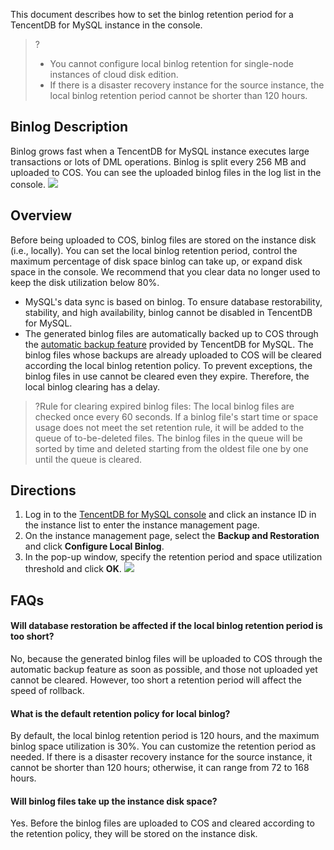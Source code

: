 This document describes how to set the binlog retention period for a TencentDB for MySQL instance in the console.
>?
>- You cannot configure local binlog retention for single-node instances of cloud disk edition.
>- If there is a disaster recovery instance for the source instance, the local binlog retention period cannot be shorter than 120 hours. 

## Binlog Description
Binlog grows fast when a TencentDB for MySQL instance executes large transactions or lots of DML operations. Binlog is split every 256 MB and uploaded to COS. You can see the uploaded binlog files in the log list in the console.
![](https://main.qcloudimg.com/raw/bcf3d0d2ac291ccebbcfebea05fd11f1.png)

## Overview
Before being uploaded to COS, binlog files are stored on the instance disk (i.e., locally). You can set the local binlog retention period, control the maximum percentage of disk space binlog can take up, or expand disk space in the console. We recommend that you clear data no longer used to keep the disk utilization below 80%.
- MySQL's data sync is based on binlog. To ensure database restorability, stability, and high availability, binlog cannot be disabled in TencentDB for MySQL.
- The generated binlog files are automatically backed up to COS through the [automatic backup feature](https://intl.cloud.tencent.com/document/product/236/37796) provided by TencentDB for MySQL. The binlog files whose backups are already uploaded to COS will be cleared according the local binlog retention policy. To prevent exceptions, the binlog files in use cannot be cleared even they expire. Therefore, the local binlog clearing has a delay.
>?Rule for clearing expired binlog files:
>The local binlog files are checked once every 60 seconds. If a binlog file's start time or space usage does not meet the set retention rule, it will be added to the queue of to-be-deleted files. The binlog files in the queue will be sorted by time and deleted starting from the oldest file one by one until the queue is cleared.

## Directions
1. Log in to the [TencentDB for MySQL console](https://console.cloud.tencent.com/cdb) and click an instance ID in the instance list to enter the instance management page.
2. On the instance management page, select the **Backup and Restoration** and click **Configure Local Binlog**.
3. In the pop-up window, specify the retention period and space utilization threshold and click **OK**.
![](https://staticintl.cloudcachetci.com/yehe/backend-news/e5xL948_37.png)

## FAQs
#### Will database restoration be affected if the local binlog retention period is too short?
No, because the generated binlog files will be uploaded to COS through the automatic backup feature as soon as possible, and those not uploaded yet cannot be cleared. However, too short a retention period will affect the speed of rollback.

#### What is the default retention policy for local binlog?
By default, the local binlog retention period is 120 hours, and the maximum binlog space utilization is 30%. You can customize the retention period as needed. If there is a disaster recovery instance for the source instance, it cannot be shorter than 120 hours; otherwise, it can range from 72 to 168 hours.

#### Will binlog files take up the instance disk space?
Yes. Before the binlog files are uploaded to COS and cleared according to the retention policy, they will be stored on the instance disk.
